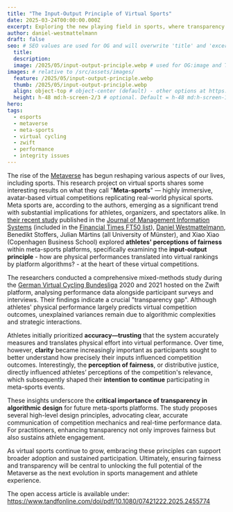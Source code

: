 ```yaml
---
title: "The Input-Output Principle of Virtual Sports"
date: 2025-03-24T00:00:00.000Z
excerpt: Exploring the new playing field in sports, where transparency and perception of fairness appear crucial
author: daniel-westmattelmann
draft: false
seo: # SEO values are used for OG and will overwrite 'title' and 'excerpt' above
  title:
  description:
  image: /2025/05/input-output-principle.webp # used for OG:image and Twitter:image. Overrides default set in _data/meta.siteImage
images: # relative to /src/assets/images/
  feature: /2025/05/input-output-principle.webp
  thumb: /2025/05/input-output-principle.webp
  align: object-top # object-center (default) - other options at https://tailwindcss.com/docs/object-position
  height: h-48 md:h-screen-2/3 # optional. Default = h-48 md:h-screen-1/3
hero:
tags:
  - esports
  - metaverse
  - meta-sports
  - virtual cycling
  - zwift
  - performance
  - integrity issues
---
```


The rise of the [Metaverse](/2024/01/21/metaverses-challenges-and-opportunities-according-to-eu/) has begun reshaping various aspects of our lives, including sports. This research project on virtual sports shares some interesting results on what they call "**Meta-sports**" — highly immersive, avatar-based virtual competitions replicating real-world physical sports. Meta sports are, according to the authors, emerging as a significant trend with substantial implications for athletes, organizers, and spectators alike. In [their recent study](https://www.tandfonline.com/doi/full/10.1080/07421222.2025.2455774) published in the [Journal of Management Information Systems](https://www.tandfonline.com/journals/mmis20) (included in the [Financial Times FT50 list](https://www.ft.com/content/3405a512-5cbb-11e1-8f1f-00144feabdc0)), [Daniel Westmattelmann](/members/daniel-westmattelmann/), Benedikt Stoffers, Julian Märtins (all University of Münster), and Xiao Xiao (Copenhagen Business School) explored **athletes' perceptions of fairness** within meta-sports platforms, specifically examining the **input-output principle** - how are physical performances translated into virtual rankings by platform algorithms? - at the heart of these virtual competitions.

The researchers conducted a comprehensive mixed-methods study during the [German Virtual Cycling Bundesliga](https://www.rad-net.de/rad-net-newsarchiv.htm?newsid=59547) 2020 and 2021 hosted on the Zwift platform, analysing performance data alongside participant surveys and interviews. Their findings indicate a crucial "transparency gap". Although athletes' physical performance largely predicts virtual competition outcomes, unexplained variances remain due to algorithmic complexities and strategic interactions.

Athletes initially prioritized **accuracy—trusting** that the system accurately measures and translates physical effort into virtual performance. Over time, however, **clarity** became increasingly important as participants sought to better understand how precisely their inputs influenced competition outcomes. Interestingly, the **perception of fairness**, or distributive justice, directly influenced athletes’ perceptions of the competition's relevance, which subsequently shaped their **intention to continue** participating in meta-sports events.

These insights underscore the **critical importance of transparency in algorithmic design** for future meta-sports platforms. The study proposes several high-level design principles, advocating clear, accurate communication of competition mechanics and real-time performance data. For practitioners, enhancing transparency not only improves fairness but also sustains athlete engagement.

As virtual sports continue to grow, embracing these principles can support broader adoption and sustained participation. Ultimately, ensuring fairness and transparency will be central to unlocking the full potential of the Metaverse as the next evolution in sports management and athlete experience.

The open access article is available under: https://www.tandfonline.com/doi/pdf/10.1080/07421222.2025.2455774

